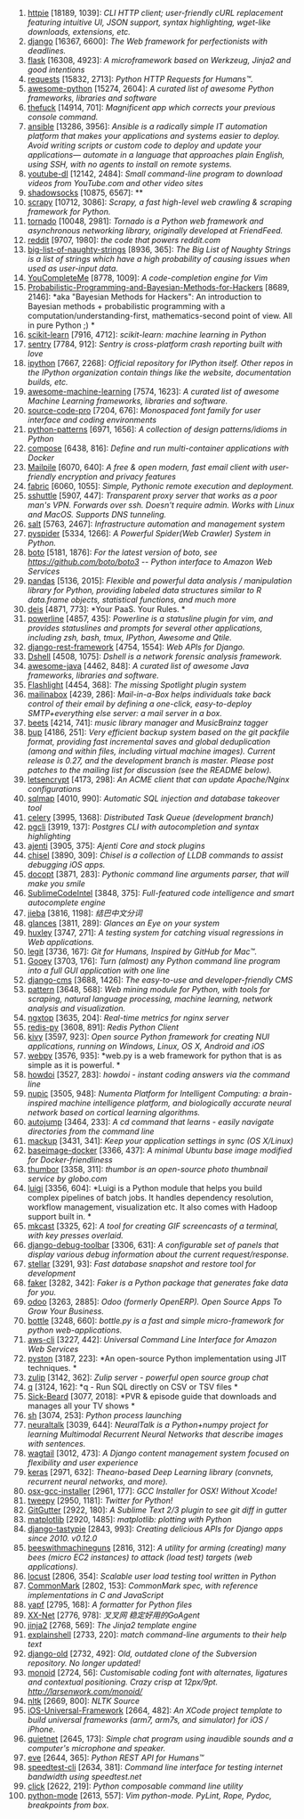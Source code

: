 1. [httpie](https://github.com/jkbrzt/httpie) [18189, 1039]: *CLI HTTP client; user-friendly cURL replacement featuring intuitive UI, JSON support, syntax highlighting, wget-like downloads, extensions, etc.*
2. [django](https://github.com/django/django) [16367, 6600]: *The Web framework for perfectionists with deadlines.*
3. [flask](https://github.com/mitsuhiko/flask) [16308, 4923]: *A microframework based on Werkzeug, Jinja2 and good intentions*
4. [requests](https://github.com/kennethreitz/requests) [15832, 2713]: *Python HTTP Requests for Humans™.*
5. [awesome-python](https://github.com/vinta/awesome-python) [15274, 2604]: *A curated list of awesome Python frameworks, libraries and software*
6. [thefuck](https://github.com/nvbn/thefuck) [14914, 701]: *Magnificent app which corrects your previous console command.*
7. [ansible](https://github.com/ansible/ansible) [13286, 3956]: *Ansible is a radically simple IT automation platform that makes your applications and systems easier to deploy. Avoid writing scripts or custom code to deploy and update your applications— automate in a language that approaches plain English, using SSH, with no agents to install on remote systems.*
8. [youtube-dl](https://github.com/rg3/youtube-dl) [12142, 2484]: *Small command-line program to download videos from YouTube.com and other video sites*
9. [shadowsocks](https://github.com/shadowsocks/shadowsocks) [10875, 6567]: **
10. [scrapy](https://github.com/scrapy/scrapy) [10712, 3086]: *Scrapy, a fast high-level web crawling & scraping framework for Python.*
11. [tornado](https://github.com/tornadoweb/tornado) [10048, 2981]: *Tornado is a Python web framework and asynchronous networking library, originally developed at FriendFeed.*
12. [reddit](https://github.com/reddit/reddit) [9707, 1980]: *the code that powers reddit.com*
13. [big-list-of-naughty-strings](https://github.com/minimaxir/big-list-of-naughty-strings) [8936, 365]: *The Big List of Naughty Strings is a list of strings which have a high probability of causing issues when used as user-input data.*
14. [YouCompleteMe](https://github.com/Valloric/YouCompleteMe) [8778, 1009]: *A code-completion engine for Vim*
15. [Probabilistic-Programming-and-Bayesian-Methods-for-Hackers](https://github.com/CamDavidsonPilon/Probabilistic-Programming-and-Bayesian-Methods-for-Hackers) [8689, 2146]: *aka "Bayesian Methods for Hackers": An introduction to Bayesian methods + probabilistic programming with a computation/understanding-first, mathematics-second point of view. All in pure Python ;)  *
16. [scikit-learn](https://github.com/scikit-learn/scikit-learn) [7916, 4712]: *scikit-learn: machine learning in Python*
17. [sentry](https://github.com/getsentry/sentry) [7784, 912]: *Sentry is cross-platform crash reporting built with love*
18. [ipython](https://github.com/ipython/ipython) [7667, 2268]: *Official repository for IPython itself. Other repos in the IPython organization contain things like the website, documentation builds, etc.*
19. [awesome-machine-learning](https://github.com/josephmisiti/awesome-machine-learning) [7574, 1623]: *A curated list of awesome Machine Learning frameworks, libraries and software.*
20. [source-code-pro](https://github.com/adobe-fonts/source-code-pro) [7204, 676]: *Monospaced font family for user interface and coding environments*
21. [python-patterns](https://github.com/faif/python-patterns) [6971, 1656]: *A collection of design patterns/idioms in Python*
22. [compose](https://github.com/docker/compose) [6438, 816]: *Define and run multi-container applications with Docker*
23. [Mailpile](https://github.com/mailpile/Mailpile) [6070, 640]: *A free & open modern, fast email client with user-friendly encryption and privacy features*
24. [fabric](https://github.com/fabric/fabric) [6060, 1055]: *Simple, Pythonic remote execution and deployment.*
25. [sshuttle](https://github.com/apenwarr/sshuttle) [5907, 447]: *Transparent proxy server that works as a poor man's VPN.  Forwards over ssh.  Doesn't require admin.  Works with Linux and MacOS.  Supports DNS tunneling.*
26. [salt](https://github.com/saltstack/salt) [5763, 2467]: *Infrastructure automation and management system*
27. [pyspider](https://github.com/binux/pyspider) [5334, 1266]: *A Powerful Spider(Web Crawler) System in Python.*
28. [boto](https://github.com/boto/boto) [5181, 1876]: *For the latest version of boto, see https://github.com/boto/boto3 -- Python interface to Amazon Web Services*
29. [pandas](https://github.com/pydata/pandas) [5136, 2015]: *Flexible and powerful data analysis / manipulation library for Python, providing labeled data structures similar to R data.frame objects, statistical functions, and much more*
30. [deis](https://github.com/deis/deis) [4871, 773]: *Your PaaS. Your Rules. *
31. [powerline](https://github.com/powerline/powerline) [4857, 435]: *Powerline is a statusline plugin for vim, and provides statuslines and prompts for several other applications, including zsh, bash, tmux, IPython, Awesome and Qtile.*
32. [django-rest-framework](https://github.com/tomchristie/django-rest-framework) [4754, 1554]: *Web APIs for Django.*
33. [Dshell](https://github.com/USArmyResearchLab/Dshell) [4508, 1075]: *Dshell is a network forensic analysis framework.*
34. [awesome-java](https://github.com/akullpp/awesome-java) [4462, 848]: *A curated list of awesome Java frameworks, libraries and software.*
35. [Flashlight](https://github.com/nate-parrott/Flashlight) [4454, 368]: *The missing Spotlight plugin system*
36. [mailinabox](https://github.com/mail-in-a-box/mailinabox) [4239, 286]: *Mail-in-a-Box helps individuals take back control of their email by defining a one-click, easy-to-deploy SMTP+everything else server: a mail server in a box.*
37. [beets](https://github.com/sampsyo/beets) [4214, 741]: *music library manager and MusicBrainz tagger*
38. [bup](https://github.com/bup/bup) [4186, 251]: *Very efficient backup system based on the git packfile format, providing fast incremental saves and global deduplication (among and within files, including virtual machine images). Current release is 0.27, and the development branch is master. Please post patches to the mailing list for discussion (see the README below).*
39. [letsencrypt](https://github.com/letsencrypt/letsencrypt) [4173, 298]: *An ACME client that can update Apache/Nginx configurations*
40. [sqlmap](https://github.com/sqlmapproject/sqlmap) [4010, 990]: *Automatic SQL injection and database takeover tool*
41. [celery](https://github.com/celery/celery) [3995, 1368]: *Distributed Task Queue (development branch)*
42. [pgcli](https://github.com/dbcli/pgcli) [3919, 137]: *Postgres CLI with autocompletion and syntax highlighting*
43. [ajenti](https://github.com/ajenti/ajenti) [3905, 375]: *Ajenti Core and stock plugins*
44. [chisel](https://github.com/facebook/chisel) [3890, 309]: *Chisel is a collection of LLDB commands to assist debugging iOS apps.*
45. [docopt](https://github.com/docopt/docopt) [3871, 283]: *Pythonic command line arguments parser, that will make you smile*
46. [SublimeCodeIntel](https://github.com/SublimeCodeIntel/SublimeCodeIntel) [3848, 375]: *Full-featured code intelligence and smart autocomplete engine*
47. [jieba](https://github.com/fxsjy/jieba) [3816, 1198]: *结巴中文分词*
48. [glances](https://github.com/nicolargo/glances) [3811, 289]: *Glances an Eye on your system*
49. [huxley](https://github.com/facebookarchive/huxley) [3747, 271]: *A testing system for catching visual regressions in Web applications.*
50. [legit](https://github.com/kennethreitz/legit) [3736, 167]: *Git for Humans, Inspired by GitHub for Mac™.*
51. [Gooey](https://github.com/chriskiehl/Gooey) [3703, 176]: *Turn (almost) any Python command line program into a full GUI application with one line*
52. [django-cms](https://github.com/divio/django-cms) [3688, 1426]: *The easy-to-use and developer-friendly CMS*
53. [pattern](https://github.com/clips/pattern) [3648, 568]: *Web mining module for Python, with tools for scraping, natural language processing, machine learning, network analysis and visualization.*
54. [ngxtop](https://github.com/lebinh/ngxtop) [3635, 204]: *Real-time metrics for nginx server*
55. [redis-py](https://github.com/andymccurdy/redis-py) [3608, 891]: *Redis Python Client*
56. [kivy](https://github.com/kivy/kivy) [3597, 923]: *Open source Python framework for creating NUI applications, running on Windows, Linux, OS X, Android and iOS*
57. [webpy](https://github.com/webpy/webpy) [3576, 935]: *web.py is a web framework for python that is as simple as it is powerful. *
58. [howdoi](https://github.com/gleitz/howdoi) [3527, 283]: *howdoi - instant coding answers via the command line*
59. [nupic](https://github.com/numenta/nupic) [3505, 948]: *Numenta Platform for Intelligent Computing: a brain-inspired machine intelligence platform, and biologically accurate neural network based on cortical learning algorithms.*
60. [autojump](https://github.com/wting/autojump) [3464, 233]: *A cd command that learns - easily navigate directories from the command line*
61. [mackup](https://github.com/lra/mackup) [3431, 341]: *Keep your application settings in sync (OS X/Linux)*
62. [baseimage-docker](https://github.com/phusion/baseimage-docker) [3366, 437]: *A minimal Ubuntu base image modified for Docker-friendliness*
63. [thumbor](https://github.com/thumbor/thumbor) [3358, 311]: *thumbor is an open-source photo thumbnail service by globo.com*
64. [luigi](https://github.com/spotify/luigi) [3356, 604]: *Luigi is a Python module that helps you build complex pipelines of batch jobs. It handles dependency resolution, workflow management, visualization etc. It also comes with Hadoop support built in. *
65. [mkcast](https://github.com/KeyboardFire/mkcast) [3325, 62]: *A tool for creating GIF screencasts of a terminal, with key presses overlaid.*
66. [django-debug-toolbar](https://github.com/django-debug-toolbar/django-debug-toolbar) [3306, 631]: *A configurable set of panels that display various debug information about the current request/response.*
67. [stellar](https://github.com/fastmonkeys/stellar) [3291, 93]: *Fast database snapshot and restore tool for development*
68. [faker](https://github.com/joke2k/faker) [3282, 342]: *Faker is a Python package that generates fake data for you.*
69. [odoo](https://github.com/odoo/odoo) [3263, 2885]: *Odoo (formerly OpenERP). Open Source Apps To Grow Your Business.*
70. [bottle](https://github.com/bottlepy/bottle) [3248, 660]: *bottle.py is a fast and simple micro-framework for python web-applications.*
71. [aws-cli](https://github.com/aws/aws-cli) [3227, 442]: *Universal Command Line Interface for Amazon Web Services*
72. [pyston](https://github.com/dropbox/pyston) [3187, 223]: *An open-source Python implementation using JIT techniques. *
73. [zulip](https://github.com/zulip/zulip) [3142, 362]: *Zulip server - powerful open source group chat*
74. [q](https://github.com/harelba/q) [3124, 162]: *q - Run SQL directly on CSV or TSV files  *
75. [Sick-Beard](https://github.com/midgetspy/Sick-Beard) [3077, 2018]: *PVR & episode guide that downloads and manages all your TV shows *
76. [sh](https://github.com/amoffat/sh) [3074, 253]: *Python process launching*
77. [neuraltalk](https://github.com/karpathy/neuraltalk) [3039, 644]: *NeuralTalk is a Python+numpy project for learning Multimodal Recurrent Neural Networks that describe images with sentences.*
78. [wagtail](https://github.com/torchbox/wagtail) [3012, 473]: *A Django content management system focused on flexibility and user experience*
79. [keras](https://github.com/fchollet/keras) [2971, 632]: *Theano-based Deep Learning library (convnets, recurrent neural networks, and more).*
80. [osx-gcc-installer](https://github.com/kennethreitz/osx-gcc-installer) [2961, 177]: *GCC Installer for OSX! Without Xcode!*
81. [tweepy](https://github.com/tweepy/tweepy) [2950, 1181]: *Twitter for Python!*
82. [GitGutter](https://github.com/jisaacks/GitGutter) [2922, 180]: *A Sublime Text 2/3 plugin to see git diff in gutter*
83. [matplotlib](https://github.com/matplotlib/matplotlib) [2920, 1485]: *matplotlib: plotting with Python*
84. [django-tastypie](https://github.com/django-tastypie/django-tastypie) [2843, 993]: *Creating delicious APIs for Django apps since 2010. v0.12.0*
85. [beeswithmachineguns](https://github.com/newsapps/beeswithmachineguns) [2816, 312]: *A utility for arming (creating) many bees (micro EC2 instances) to attack (load test) targets (web applications).*
86. [locust](https://github.com/locustio/locust) [2806, 354]: *Scalable user load testing tool written in Python*
87. [CommonMark](https://github.com/jgm/CommonMark) [2802, 153]: *CommonMark spec, with reference implementations in C and JavaScript*
88. [yapf](https://github.com/google/yapf) [2795, 168]: *A formatter for Python files*
89. [XX-Net](https://github.com/XX-net/XX-Net) [2776, 978]: *叉叉网   稳定好用的GoAgent*
90. [jinja2](https://github.com/mitsuhiko/jinja2) [2768, 569]: *The Jinja2 template engine*
91. [explainshell](https://github.com/idank/explainshell) [2733, 220]: *match command-line arguments to their help text*
92. [django-old](https://github.com/django/django-old) [2732, 492]: *Old, outdated clone of the Subversion repository. No longer updated!*
93. [monoid](https://github.com/larsenwork/monoid) [2724, 56]: *Customisable coding font with alternates, ligatures and contextual positioning. Crazy crisp at 12px/9pt. http://larsenwork.com/monoid/*
94. [nltk](https://github.com/nltk/nltk) [2669, 800]: *NLTK Source*
95. [iOS-Universal-Framework](https://github.com/kstenerud/iOS-Universal-Framework) [2664, 482]: *An XCode project template to build universal frameworks (arm7, arm7s, and simulator) for iOS / iPhone.*
96. [quietnet](https://github.com/Katee/quietnet) [2645, 173]: *Simple chat program using inaudible sounds and a computer's microphone and speaker.*
97. [eve](https://github.com/nicolaiarocci/eve) [2644, 365]: *Python REST API for Humans™*
98. [speedtest-cli](https://github.com/sivel/speedtest-cli) [2634, 381]: *Command line interface for testing internet bandwidth using speedtest.net*
99. [click](https://github.com/mitsuhiko/click) [2622, 219]: *Python composable command line utility*
100. [python-mode](https://github.com/klen/python-mode) [2613, 557]: *Vim python-mode. PyLint, Rope, Pydoc, breakpoints from box.*
